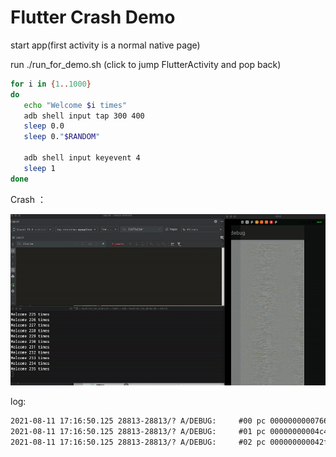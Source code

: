 # Flutter Crash Demo

start app(first activity is a normal native page)

run ./run_for_demo.sh  (click to jump FlutterActivity and pop back)

```bash
for i in {1..1000}
do
   echo "Welcome $i times"
   adb shell input tap 300 400
   sleep 0.0
   sleep 0."$RANDOM"

   adb shell input keyevent 4
   sleep 1
done
```

Crash ：

![](./demo.gif)


log:

```txt
2021-08-11 17:16:50.125 28813-28813/? A/DEBUG:     #00 pc 0000000000766dd0  /data/app/com.example.flutter_debug-sX2uS8GG69c9UIStU5vI9w==/lib/arm64/libflutter.so (offset 0x2ac000)
2021-08-11 17:16:50.125 28813-28813/? A/DEBUG:     #01 pc 00000000004c4ec8  /data/app/com.example.flutter_debug-sX2uS8GG69c9UIStU5vI9w==/lib/arm64/libflutter.so (offset 0x2ac000)
2021-08-11 17:16:50.125 28813-28813/? A/DEBUG:     #02 pc 000000000042f2f0  /data/app/com.example.flutter_debug-sX2uS8GG69c9UIStU5vI9w==/lib/arm64/libflutter.so (offset 0x2ac000)
```

